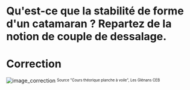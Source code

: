 ﻿# Qu'est-ce que la stabilité de forme d'un catamaran ? Repartez de la notion de couple de dessalage.

# Correction 

![image_correction](./images/couple_chavirage.png)
<sup><sub>Source "Cours théorique planche à voile", Les Glénans CEB </sub></sup>